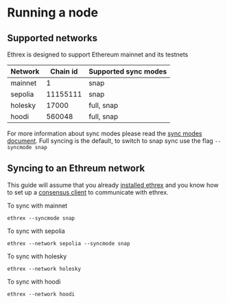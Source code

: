 # Running a node

## Supported networks

Ethrex is designed to support Ethereum mainnet and its testnets

|Network|Chain id|Supported sync modes|
|-------|--------|---------|
|mainnet|1|snap|
|sepolia|11155111|snap|
|holesky|17000|full, snap|
|hoodi|560048|full, snap|

For more information about sync modes please read the [sync modes document](./fundamentals/sync_modes.md). Full syncing is the default, to switch to snap sync use the flag `--syncmode snap`

## Syncing to an Ethreum network

This guide will assume that you already [installed ethrex](../getting-started/installation/installation.md) and you know how to set up a [consensus client](../getting-started/consensus_client.md) to communicate with ethrex.

To sync with mainnet

```
ethrex --syncmode snap
```

To sync with sepolia

```
ethrex --network sepolia --syncmode snap
```

To sync with holesky

```
ethrex --network holesky
```

To sync with hoodi

```
ethrex --network hoodi
```
